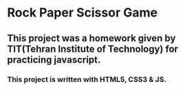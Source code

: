 # Rock Paper Scissor Game
## This project was a homework given by TIT(Tehran Institute of Technology) for practicing javascript.
### This project is written with HTML5, CSS3 & JS.
